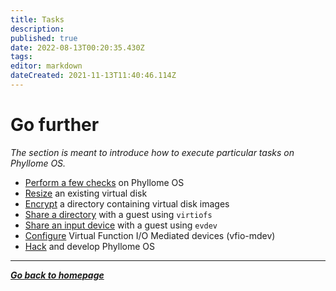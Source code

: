 ```yaml
---
title: Tasks
description: 
published: true
date: 2022-08-13T00:20:35.430Z
tags: 
editor: markdown
dateCreated: 2021-11-13T11:40:46.114Z
---
```


# Go further

*The section is meant to introduce how to execute particular tasks on Phyllome OS.*

* [Perform a few checks](/gofurther/checks) on Phyllome OS
* [Resize](/gofurther/resize) an existing virtual disk
* [Encrypt](/gofurther/encrypt) a directory containing virtual disk images
* [Share a directory](/gofurther/virtiofs) with a guest using `virtiofs`
* [Share an input device](/gofurther/evdev) with a guest using `evdev`
* [Configure](/gofurther/vfio-mdev) Virtual Function I/O Mediated devices (vfio-mdev)
* [Hack](/gofurther/hack) and develop Phyllome OS

---

*[**Go back to homepage**](/)*
